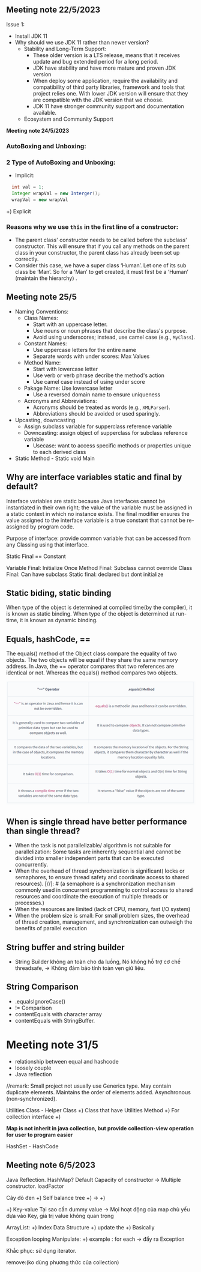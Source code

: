 ## Meeting note 22/5/2023

Issue 1:

- Install JDK 11
- Why should we use JDK 11 rather than newer version?
    - Stability and Long-Term Support:
        - These older version is a LTS release, means that it receives update and bug extended period  for a long period.
        - JDK have stability and have more mature and proven JDK version
        - When deploy some application, require the availability and compatibility of third party libraries, framework and tools that project relies one. With lower JDK version will ensure that they are compatible with the JDK version that we choose.
        - JDK 11 have stronger community support and documentation available.
    - Ecosystem and Community Support

**Meeting note 24/5/2023**

### AutoBoxing and  Unboxing:

### 2 Type of  AutoBoxing and Unboxing:

+ Implicit:

```java
  int val = 1;
  Integer wrapVal = new Interger();
  wrapVal = new wrapVal
```

+) Explicit

### Reasons why we use `this` in the first line of a constructor:

+ The parent class' constructor needs to be called before the subclass' constructor. This will ensure that if you call any methods on the parent class in your constructor, the parent class has already been set up correctly.
+ Consider this case, we have a super class ‘Human’. Let one of its sub class be ‘Man’. So for a ‘Man’ to get created, it must first be a ‘Human’ (maintain the hierarchy) .
## Meeting note 25/5

+ Naming Conventions:
    + Class Names:
        + Start with an uppercase letter.
        + Use nouns or noun phrases that describe the class's purpose.
        + Avoid using underscores; instead, use camel case (e.g., `MyClass`).
    + Constant Names:
        + Use uppercase letters for the entire name
        + Separate words with under scores: Max Values
    + Method Name:
        + Start with lowercase letter
        + Use verb or verb phrase decribe the method's action
        + Use camel case instead of using under score
    + Pakage Name: Use lowercase letter
        + Use a reversed domain name to ensure uniqueness
    + Acronyms and Abbreviations:
        + Acronyms should be treated as words (e.g., `XMLParser`).
        + Abbreviations should be avoided or used sparingly.
+ Upcasting, downcasting
    + Assign subclass variable for supperclass reference variable
    + Downcasting: assign object of supperclass for subclass reference variable
      + Usecase: want to access specific methods or properties unique to each derived class 
+ Static Method - Static void Main
## Why are interface variables static and final by default?
Interface variables are static because Java interfaces cannot be instantiated in their own right; the value of the variable must be assigned in a static context in which no instance exists. The final modifier ensures the value assigned to the interface variable is a true constant that cannot be re-assigned by program code.

Purpose of interface: provide common variable that can be accessed from any Classing using that interface.

Static Final == Constant

Variable Final: Initialize Once
Method Final: Subclass cannot override
Class Final: Can have subclass
Static final: declared but dont initialize

## Static biding, static binding
When type of the object is determined at compiled time(by the compiler), it is known as static binding.
When type of the object is determined at run-time, it is known as dynamic binding.

## Equals, hashCode, ==
The equals() method of the Object class compare the equality of two objects. The two objects will be equal if they share the same memory address.
In Java, the == operator compares that two references are identical or not. Whereas the equals() method compares two objects.

![img.png](img.png)

## When is single thread have better performance than single thread?
+ When the task is not parallelizable/ algorithm is not suitable for parallelization: Some tasks are inherently sequential and cannot be divided into smaller independent parts that can be executed concurrently.
+ When the overhead of thread synchronization is significant( locks or semaphores, to ensure thread safety and coordinate access to shared resources).
[//]: # (a semaphore is a synchronization mechanism commonly used in concurrent programming to control access to shared resources and coordinate the execution of multiple threads or processes.)
+ When the resources are limited (lack of CPU, memory, fast I/O system)
+ When the problem size is small: For small problem sizes, the overhead of thread creation, management, and synchronization can outweigh the benefits of parallel execution


## String buffer and string builder
+ String Builder không an toàn cho đa luồng, Nó không hỗ trợ cơ chế threadsafe, -> Không đảm bảo tính toàn vẹn giữ liệu.

## String Comparison
+ .equalsIgnoreCase()
+ != Comparison
+ contentEquals with character array
+ contentEquals with StringBuffer.

# Meeting note 31/5
+ relationship between equal and hashcode
+ loosely couple
+ Java reflection

//remark: Small project not usually use Generics type.
May contain duplicate elements.
Maintains the order of elements added.
Asynchronous (non-synchronized).

Utilities Class - Helper Class
+) Class that have Utilities Method
+) For collection interface
+) 

**Map is not inherit in java collection, but provide collection-view operation for user to program easier**


HashSet - HashCode

## Meeting note 6/5/2023

Java Reflection.
HashMap? Default Capacity of constructor -> Multiple constructor. 
loadFactor

Cây đỏ đen
+)  Self balance tree 
+)
    -> 
+)  

+) Key-value
    Tại sao cần dummy value ->
    Mọi hoạt động của map chủ yếu dựa vào Key, giá trị value không quan trọng


ArrayList:
+) Index Data Structure
+) update the 
+) Basically

Exception looping Manipulate:
+) example : for each -> đẩy ra Exception

Khắc phục: sử dụng iterator.

remove:(ko dùng phương thức của collection)

